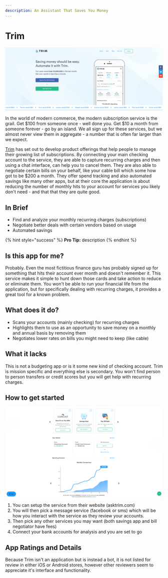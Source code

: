 ```yaml
---
description: An Assistant That Saves You Money
---
```


# Trim

![Trim Website](../.gitbook/assets/trim-web.png)

In the world of modern commerce, the modern subscription service is the grail.  Get $100 from someone once - well done you.  Get $10 a month from someone forever - go by an island.  We all sign up for these services, but we almost never view them in aggregate - a number that is often far larger than we expect.

[Trim](https://www.asktrim.com/) has set out to develop product offerings that help people to manage their growing list of subscriptions.  By connecting your main checking account to the service, they are able to capture recurring charges and then using a chat interface, can help you to cancel them.  They are also able to negotiate certain bills on your behalf, like your cable bill which some how got to be $200 a month.  They offer spend tracking and also automated savings like many other apps, but at their core the application is about reducing the number of monthly hits to your account for services you likely don't need - and that that they are quite good.

## In Brief

* Find and analyze your monthly recurring charges (subscriptions)
* Negotiate better deals with certain vendors based on usage
* Automated savings

{% hint style="success" %}
**Pro Tip:** description
{% endhint %}

## Is this app for me?

Probably.  Even the most fictitious finance guru has probably signed up for something that hits their account ever month and doesn't remember it.  This service makes it simple to hunt down those cards and take action to reduce or eliminate them. You won't be able to run your financial life from the application, but for specifically dealing with recurring charges, it provides a great tool for a known problem.  

## What does it do?

* Scans your accounts (mainly checking) for recurring charges
* Highlights them to use as an opportunity to save money on a monthly and annual basis by removing them
* Negotiates lower rates on bills you might need to keep (like cable)

## What it lacks

This is not a budgeting app or is it some new kind of checking account.  Trim is mission specific and everything else is secondary.  You won't find person to person transfers or credit scores but you will get help with recurring charges.

## How to get started

![Trim App](../.gitbook/assets/trim-app.png)

1. You can setup the service from their website (asktrim.com)
2. You will then pick a message service (facebook or sms) which will be how you interact with the service as they review your accounts.
3. Then pick any other services you may want (both savings app and bill negotiator have fees)
4. Connect your bank accounts for analysis and you are set to go

## App Ratings and Details

Because Trim isn't an application but is instead a bot, it is not listed for review in either iOS or Android stores, however other reviewers seem to appreciate it's interface and functionality.
